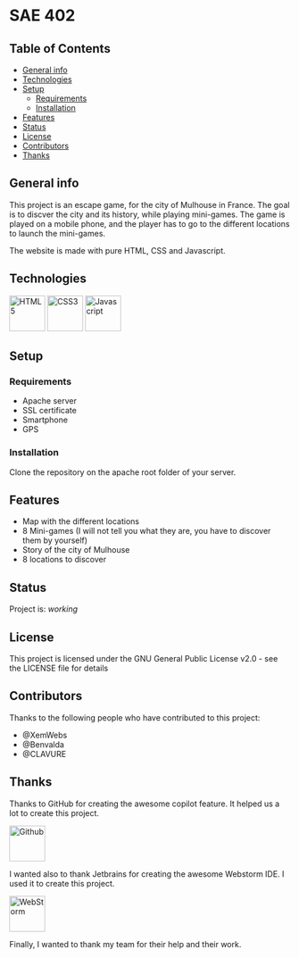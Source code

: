 # SAE 402

## Table of Contents

* [General info](#general-info)
* [Technologies](#technologies)
* [Setup](#setup)
    * [Requirements](#requirements)
    * [Installation](#installation)
* [Features](#features)
* [Status](#status)
* [License](#license)
* [Contributors](#contributors)
* [Thanks](#thanks)

## General info

This project is an escape game, for the city of Mulhouse in France. The goal is to discver the city and its history,
while playing mini-games. The game is played on a mobile phone, and the player has to go to the different locations to
launch the mini-games.

The website is made with pure HTML, CSS and Javascript.

## Technologies

<a href="https://www.w3.org/TR/html5/" title="HTML5"><img src="https://github.com/get-icon/geticon/raw/master/icons/html-5.svg" alt="HTML5" width="64px" height="64px"></a>
<a href="https://www.w3.org/TR/CSS/" title="CSS3"><img src="https://github.com/get-icon/geticon/raw/master/icons/css-3.svg" alt="CSS3" width="64px" height="64px"></a>
<a href="https://developer.mozilla.org/en-US/docs/Web/JavaScript" title="Javascript"><img src="https://github.com/get-icon/geticon/raw/master/icons/javascript.svg" alt="Javascript" width="64px" height="64px"></a>

## Setup

### Requirements

* Apache server
* SSL certificate
* Smartphone
* GPS

### Installation

Clone the repository on the apache root folder of your server.

## Features

* Map with the different locations
* 8 Mini-games (I will not tell you what they are, you have to discover them by yourself)
* Story of the city of Mulhouse
* 8 locations to discover

## Status

Project is: _working_

## License

This project is licensed under the GNU General Public License v2.0 - see the LICENSE file for details

## Contributors

Thanks to the following people who have contributed to this project:

* @XemWebs
* @Benvalda
* @CLAVURE

## Thanks

Thanks to GitHub for creating the awesome copilot feature. It helped us a lot to create this project.

<a href="https://github.com/" title="Github"><img src="https://github.com/get-icon/geticon/raw/master/icons/github-icon.svg" alt="Github" width="64px" height="64px"></a>

I wanted also to thank Jetbrains for creating the awesome Webstorm IDE. I used it to create this project.

<a href="https://www.jetbrains.com/webstorm/" title="WebStorm"><img src="https://github.com/get-icon/geticon/raw/master/icons/webstorm.svg" alt="WebStorm" width="64px" height="64px"></a>

Finally, I wanted to thank my team for their help and their work.
